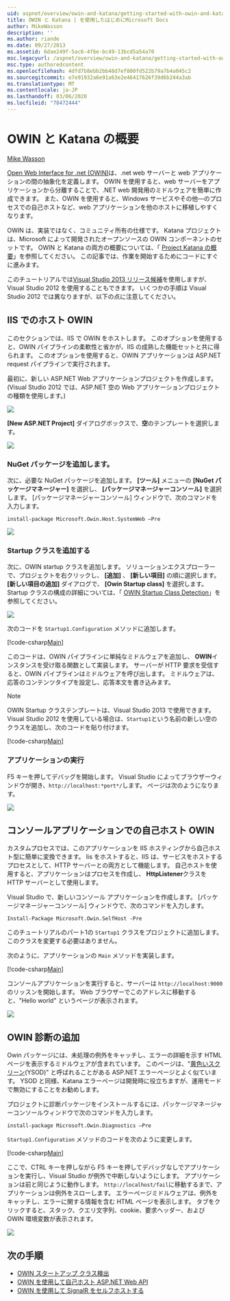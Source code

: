 ```yaml
---
uid: aspnet/overview/owin-and-katana/getting-started-with-owin-and-katana
title: OWIN と Katana | を使用したはじめにMicrosoft Docs
author: MikeWasson
description: ''
ms.author: riande
ms.date: 09/27/2013
ms.assetid: 6dae249f-5ac6-4f6e-bc49-13bcd5a54a70
msc.legacyurl: /aspnet/overview/owin-and-katana/getting-started-with-owin-and-katana
msc.type: authoredcontent
ms.openlocfilehash: 4dfd7b8ebb2bb48d7ef800fd522b79a7b4a045c2
ms.sourcegitcommit: e7e91932a6e91a63e2e46417626f39d6b244a3ab
ms.translationtype: MT
ms.contentlocale: ja-JP
ms.lasthandoff: 03/06/2020
ms.locfileid: "78472444"
---
```

# <a name="getting-started-with-owin-and-katana"></a>OWIN と Katana の概要

[Mike Wasson](https://github.com/MikeWasson)

[Open Web Interface for .net (OWIN)](http://owin.org/)は、.net web サーバーと web アプリケーションの間の抽象化を定義します。 OWIN を使用すると、web サーバーをアプリケーションから分離することで、.NET web 開発用のミドルウェアを簡単に作成できます。 また、OWIN を使用すると、Windows サービスやその他&#8212;のプロセスでの自己ホストなど、web アプリケーションを他のホストに移植しやすくなります。

OWIN は、実装ではなく、コミュニティ所有の仕様です。 Katana プロジェクトは、Microsoft によって開発されたオープンソースの OWIN コンポーネントのセットです。 OWIN と Katana の両方の概要については、「 [Project Katana の概要](an-overview-of-project-katana.md)」を参照してください。 この記事では、作業を開始するためにコードにすぐに進みます。

このチュートリアルでは[Visual Studio 2013 リリース候補](https://go.microsoft.com/fwlink/?LinkId=306566)を使用しますが、Visual Studio 2012 を使用することもできます。 いくつかの手順は Visual Studio 2012 では異なりますが、以下の点に注意してください。

## <a name="host-owin-in-iis"></a>IIS でのホスト OWIN

このセクションでは、IIS で OWIN をホストします。 このオプションを使用すると、OWIN パイプラインの柔軟性と省かが、IIS の成熟した機能セットと共に得られます。 このオプションを使用すると、OWIN アプリケーションは ASP.NET request パイプラインで実行されます。

最初に、新しい ASP.NET Web アプリケーションプロジェクトを作成します。 (Visual Studio 2012 では、ASP.NET 空の Web アプリケーションプロジェクトの種類を使用します。)

![](getting-started-with-owin-and-katana/_static/image1.png)

**[New ASP.NET Project]** ダイアログボックスで、**空**のテンプレートを選択します。

![](getting-started-with-owin-and-katana/_static/image2.png)

### <a name="add-nuget-packages"></a>NuGet パッケージを追加します。

次に、必要な NuGet パッケージを追加します。 **[ツール]** メニューの **[NuGet パッケージマネージャー]** を選択し、 **[パッケージマネージャーコンソール]** を選択します。 [パッケージマネージャーコンソール] ウィンドウで、次のコマンドを入力します。

`install-package Microsoft.Owin.Host.SystemWeb –Pre`

![](getting-started-with-owin-and-katana/_static/image3.png)

### <a name="add-a-startup-class"></a>Startup クラスを追加する

次に、OWIN startup クラスを追加します。 ソリューションエクスプローラーで、プロジェクトを右クリックし、 **[追加]** 、 **[新しい項目]** の順に選択します。 **[新しい項目の追加]** ダイアログで、 **[Owin Startup class]** を選択します。 Startup クラスの構成の詳細については、「 [OWIN Startup Class Detection](owin-startup-class-detection.md)」を参照してください。

![](getting-started-with-owin-and-katana/_static/image4.png)

次のコードを `Startup1.Configuration` メソッドに追加します。

[!code-csharp[Main](getting-started-with-owin-and-katana/samples/sample1.cs?highlight=3)]

このコードは、OWIN パイプラインに単純なミドルウェアを追加し、 **OWIN**インスタンスを受け取る関数として実装します。 サーバーが HTTP 要求を受信すると、OWIN パイプラインはミドルウェアを呼び出します。 ミドルウェアは、応答のコンテンツタイプを設定し、応答本文を書き込みます。

> [!NOTE]
> OWIN Startup クラステンプレートは、Visual Studio 2013 で使用できます。 Visual Studio 2012 を使用している場合は、`Startup1`という名前の新しい空のクラスを追加し、次のコードを貼り付けます。

[!code-csharp[Main](getting-started-with-owin-and-katana/samples/sample2.cs)]

### <a name="run-the-application"></a>アプリケーションの実行

F5 キーを押してデバッグを開始します。 Visual Studio によってブラウザーウィンドウが開き、`http://localhost:*port*/`します。 ページは次のようになります。

![](getting-started-with-owin-and-katana/_static/image5.png)

## <a name="self-host-owin-in-a-console-application"></a>コンソールアプリケーションでの自己ホスト OWIN

カスタムプロセスでは、このアプリケーションを IIS ホスティングから自己ホスト型に簡単に変換できます。 Iis をホストすると、IIS は、サービスをホストするプロセスとして、HTTP サーバーとの両方として機能します。 自己ホストを使用すると、アプリケーションはプロセスを作成し、 **HttpListener**クラスを HTTP サーバーとして使用します。

Visual Studio で、新しいコンソール アプリケーションを作成します。 [パッケージマネージャーコンソール] ウィンドウで、次のコマンドを入力します。

`Install-Package Microsoft.Owin.SelfHost -Pre`

このチュートリアルのパート1の `Startup1` クラスをプロジェクトに追加します。 このクラスを変更する必要はありません。

次のように、アプリケーションの `Main` メソッドを実装します。

[!code-csharp[Main](getting-started-with-owin-and-katana/samples/sample3.cs)]

コンソールアプリケーションを実行すると、サーバーは `http://localhost:9000`のリッスンを開始します。 Web ブラウザーでこのアドレスに移動すると、"Hello world" というページが表示されます。

![](getting-started-with-owin-and-katana/_static/image6.png)

## <a name="add-owin-diagnostics"></a>OWIN 診断の追加

Owin パッケージには、未処理の例外をキャッチし、エラーの詳細を示す HTML ページを表示するミドルウェアが含まれています。 このページは、"[黄色いスクリーン](http://en.wikipedia.org/wiki/Yellow_Screen_of_Death#Yellow)(YSOD)" と呼ばれることがある ASP.NET エラーページとよく似ています。 YSOD と同様、Katana エラーページは開発時に役立ちますが、運用モードで無効にすることをお勧めします。

プロジェクトに診断パッケージをインストールするには、パッケージマネージャーコンソールウィンドウで次のコマンドを入力します。

`install-package Microsoft.Owin.Diagnostics –Pre`

`Startup1.Configuration` メソッドのコードを次のように変更します。

[!code-csharp[Main](getting-started-with-owin-and-katana/samples/sample4.cs?highlight=4,9-12)]

ここで、CTRL キーを押しながら F5 キーを押してデバッグなしでアプリケーションを実行し、Visual Studio が例外で中断しないようにします。 アプリケーションは前と同じように動作します。 `http://localhost/fail`に移動するまで、アプリケーションは例外をスローします。 エラーページミドルウェアは、例外をキャッチし、エラーに関する情報を含む HTML ページを表示します。 タブをクリックすると、スタック、クエリ文字列、cookie、要求ヘッダー、および OWIN 環境変数が表示されます。

![](getting-started-with-owin-and-katana/_static/image7.png)

## <a name="next-steps"></a>次の手順

- [OWIN スタートアップ クラス検出](owin-startup-class-detection.md)
- [OWIN を使用して自己ホスト ASP.NET Web API](../../../web-api/overview/hosting-aspnet-web-api/use-owin-to-self-host-web-api.md)
- [OWIN を使用して SignalR をセルフホストする](../../../signalr/overview/deployment/tutorial-signalr-self-host.md)
